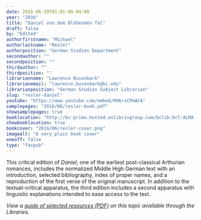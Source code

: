 ```yaml
---
date: 2016-06-29T01:01:00-04:00
year: "2016"
title: "Daniel von dem Blühenden Tal"
draft: false
by: "Edited"
authorfirstname: "Michael"
authorlastname: "Resler"
authorposition: "German Studies Department"
secondauthor: ""
secondposition: ""
thirdauthor: ""
thirdposition: ""
librarianname: "Lawrence Busenbark"
librarianemail: "lawrence.busenbark@bc.edu"
librarianposition: "German Studies Subject Librarian"
slug: "resler-daniel"
youtube: "https://www.youtube.com/embed/R96rxCPmACA"
samplepages: "2016/06/resler-book.pdf"
showsamplepages: true
booklocation: "http://bc-primo.hosted.exlibrisgroup.com/bclib:bcl:ALMA-BC21459195060001021"
showbooklocation: true
bookcover: "2016/06/resler-cover.png"
imagealt: "A very plain book cover"
oneoff: false
type: "facpub"
---
```


This critical edition of <em>Daniel</em>, one of the earliest post-classical Arthurian romances, includes the normalized Middle High German text with an introduction, selected bibliography, index of proper names, and a reproduction of the first verse of the original manuscript. In addition to the textual-critical apparatus, the third edition includes a second apparatus with linguistic explanations intended to ease access to the text.

<em>View a <a href="http://library.bc.edu/theme/img/facpub/2016/06/resler-guide.pdf">guide of selected resources (PDF)</a> on this topic available through the Libraries. </em>
